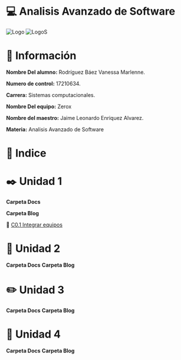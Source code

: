 # :computer: Analisis Avanzado de Software #

![Logo](img/logo_TECT.png)
![LogoS](img/LogoSistemas.png)

# :woman: Información #

**Nombre Del alumno:** Rodríguez Báez Vanessa Marlenne.

**Numero de control:** 17210634.

**Carrera:** Sistemas computacionales.

**Nombre Del equipo:** Zerox

**Nombre del maestro:** Jaime Leonardo Enriquez Alvarez.

**Materia:** Analisis Avanzado de
Software

# :pushpin: Indice #

# :black_nib: Unidad 1

**Carpeta Docs**



**Carpeta Blog**

  :round_pushpin: [C0.1 Integrar equipos](Blog/C0.1%20Integrar%20equipos%20_VanessaMarlenneRodriguezBaez.md)

# :notebook: Unidad 2

**Carpeta Docs**
**Carpeta Blog**

# :pencil2: Unidad 3

**Carpeta Docs**
**Carpeta Blog**

# :notebook_with_decorative_cover: Unidad 4

**Carpeta Docs**
**Carpeta Blog**